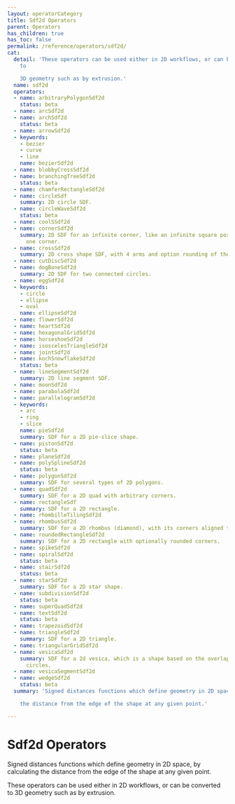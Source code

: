 ```yaml
---
layout: operatorCategory
title: Sdf2d Operators
parent: Operators
has_children: true
has_toc: false
permalink: /reference/operators/sdf2d/
cat:
  detail: 'These operators can be used either in 2D workflows, or can be converted
    to

    3D geometry such as by extrusion.'
  name: sdf2d
  operators:
  - name: arbitraryPolygonSdf2d
    status: beta
  - name: arcSdf2d
  - name: archSdf2d
    status: beta
  - name: arrowSdf2d
  - keywords:
    - bezier
    - curve
    - line
    name: bezierSdf2d
  - name: blobbyCrossSdf2d
  - name: branchingTreeSdf2d
    status: beta
  - name: chamferRectangleSdf2d
  - name: circleSdf
    summary: 2D circle SDF.
  - name: circleWaveSdf2d
    status: beta
  - name: coolSSdf2d
  - name: cornerSdf2d
    summary: 2D SDF for an infinite corner, like an infinite square positioned by
      one corner.
  - name: crossSdf2d
    summary: 2D cross shape SDF, with 4 arms and option rounding of the intersections.
  - name: cutDiscSdf2d
  - name: dogBoneSdf2d
    summary: 2D SDF for two connected circles.
  - name: eggSdf2d
  - keywords:
    - circle
    - ellipse
    - oval
    name: ellipseSdf2d
  - name: flowerSdf2d
  - name: heartSdf2d
  - name: hexagonalGridSdf2d
  - name: horseshoeSdf2d
  - name: isoscelesTriangleSdf2d
  - name: jointSdf2d
  - name: kochSnowflakeSdf2d
    status: beta
  - name: lineSegmentSdf2d
    summary: 2D line segment SDF.
  - name: moonSdf2d
  - name: parabolaSdf2d
  - name: parallelogramSdf2d
  - keywords:
    - arc
    - ring
    - slice
    name: pieSdf2d
    summary: SDF for a 2D pie-slice shape.
  - name: pistonSdf2d
    status: beta
  - name: planeSdf2d
  - name: polySplineSdf2d
    status: beta
  - name: polygonSdf2d
    summary: SDF for several types of 2D polygons.
  - name: quadSdf2d
    summary: SDF for a 2D quad with arbitrary corners.
  - name: rectangleSdf
    summary: SDF for a 2D rectangle.
  - name: rhombilleTilingSdf2d
  - name: rhombusSdf2d
    summary: SDF for a 2D rhombus (diamond), with its corners aligned to the axes.
  - name: roundedRectangleSdf2d
    summary: SDF for a 2D rectangle with optionally rounded corners.
  - name: spikeSdf2d
  - name: spiralSdf2d
    status: beta
  - name: stairSdf2d
    status: beta
  - name: starSdf2d
    summary: SDF for a 2D star shape.
  - name: subdivisionSdf2d
    status: beta
  - name: superQuadSdf2d
  - name: textSdf2d
    status: beta
  - name: trapezoidSdf2d
  - name: triangleSdf2d
    summary: SDF for a 2D triangle.
  - name: triangularGridSdf2d
  - name: vesicaSdf2d
    summary: SDF for a 2d vesica, which is a shape based on the overlap between two
      circles.
  - name: vesicaSegmentSdf2d
  - name: wedgeSdf2d
    status: beta
  summary: 'Signed distances functions which define geometry in 2D space, by calculating

    the distance from the edge of the shape at any given point.'

---
```


# Sdf2d Operators

Signed distances functions which define geometry in 2D space, by calculating
the distance from the edge of the shape at any given point.

These operators can be used either in 2D workflows, or can be converted to
3D geometry such as by extrusion.
